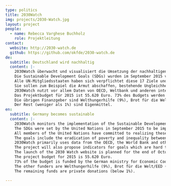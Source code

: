```yaml
---
type: politics
title: 2030Watch
img: projects/2030-Watch.jpg
layout: project
people:
  - name: Rebecca Varghese Buchholz
    role: Projektleitung
contact:
  website: http://2030-watch.de
  github: https://github.com/okfde/2030-watch.de
de:
  subtitle: Deutschland wird nachhaltig
  content: |-
    2030Watch überwacht und visualisiert die Umsetzung der nachhaltigen Entwicklungsziele in Deutschland. 
    Die Sustainable Development Goals (SDGs) wurden im September 2015 von den Vereinten Nationen (UN) verabschiedet und sollen bis 2030 erreicht werden. 
    Alle UN-Mitgliedsstaaten haben sich verpflichtet diese 17 Ziele und 169 Unterziele umzusetzen. 
    Sie sollen zum Beispiel die Armut abschaffen, bestehende Ungleichheiten in und unter den Ländern beseitigen und greifen Themen auf, die uns alle angehen, wie den Klimawandel. 
    2030Watch nutzt vor allem Daten von OECD, Weltbank und anderen internationalen Organisationen und entwickelt Vorschläge zur Operationalisierung schwieriger Ziele wie "fairer Handel". 
    Das Projektbudget für 2015 ist 55.620 Euro. 73% des Budgets werden vom BMZ getragen. 
    Die übrigen Finanzgeber sind Welthungerhilfe (9%), Brot für die Welt /EED (9%) und Terre des Hommes (7%). 
    Der Rest (weniger als 1%) sind Eigenmittel.
en:
  subtitle: Germany becomes sustainable
  content: |-
    2030Watch monitors the implementation of the Sustainable Development Goals (SDGs) in Germany. 
    The SDGs were set by the United Nations in September 2015 to be implemented by 2030. 
    All members of the United Nations have committed to realizing these 17 goals and 169 targets. 
    The goals include the eradication of poverty and inequality between and within countries as well as action against climate change. 
    2030Watch primarily uses data from the OECD, the World Bank and other international organizations. 
    The project will also propose indicators for goals which are hard to operationalize, such as fair trade relations. 
    The launch of the 2030 Watch website is planned for the end of October 2015. 
    The project budget for 2015 is 55.620 Euro. 
    73% of the budget is funded by the German ministry for Economic Cooperation and Development. 
    The other funders are Welthungerhilfe (9%), Brot für die Welt/EED (9%) and Terre des Hommes (7%). 
    The remaining funds are private donations (below 1%). 
  
---
```

